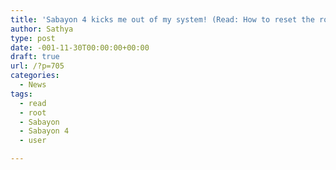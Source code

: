 ```yaml
---
title: 'Sabayon 4 kicks me out of my system! (Read: How to reset the root and user password)'
author: Sathya
type: post
date: -001-11-30T00:00:00+00:00
draft: true
url: /?p=705
categories:
  - News
tags:
  - read
  - root
  - Sabayon
  - Sabayon 4
  - user

---
```

